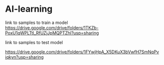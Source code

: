 # AI-learning
link to samples to train a model
https://drive.google.com/drive/folders/1TKZb-PoxU1qWPLTtl_RfUZjJpMQPTZhl?usp=sharing


link to samples to test model


https://drive.google.com/drive/folders/1FYwjHpA_X5DKuX3bVwfH7SmNqPviqkyn?usp=sharing
